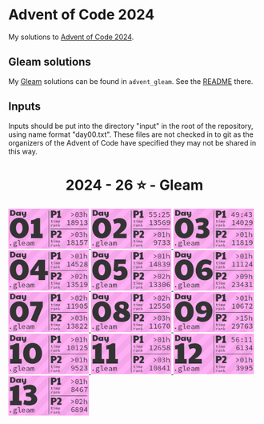 # Advent of Code 2024

My solutions to [Advent of Code 2024](https://adventofcode/2024).

## Gleam solutions
My [Gleam](https://gleam.run) solutions can be found in `advent_gleam`. See the [README](advent_gleam/README.md) there.

## Inputs
Inputs should be put into the directory "input" in the root of the repository, using
name format "day00.txt". These files are not checked in to git as the organizers of
the Advent of Code have specified they may not be shared in this way.

<!-- AOC TILES BEGIN -->
<h1 align="center">
  2024 - 26 ⭐ - Gleam
</h1>
<a href="advent_gleam/src/day01.gleam">
  <img src=".aoc_tiles/tiles/2024/01.png" width="161px">
</a>
<a href="advent_gleam/src/day02.gleam">
  <img src=".aoc_tiles/tiles/2024/02.png" width="161px">
</a>
<a href="advent_gleam/src/day03.gleam">
  <img src=".aoc_tiles/tiles/2024/03.png" width="161px">
</a>
<a href="advent_gleam/src/day04.gleam">
  <img src=".aoc_tiles/tiles/2024/04.png" width="161px">
</a>
<a href="advent_gleam/src/day05.gleam">
  <img src=".aoc_tiles/tiles/2024/05.png" width="161px">
</a>
<a href="advent_gleam/src/day06.gleam">
  <img src=".aoc_tiles/tiles/2024/06.png" width="161px">
</a>
<a href="advent_gleam/src/day07.gleam">
  <img src=".aoc_tiles/tiles/2024/07.png" width="161px">
</a>
<a href="advent_gleam/src/day08.gleam">
  <img src=".aoc_tiles/tiles/2024/08.png" width="161px">
</a>
<a href="advent_gleam/src/day09.gleam">
  <img src=".aoc_tiles/tiles/2024/09.png" width="161px">
</a>
<a href="advent_gleam/src/day10.gleam">
  <img src=".aoc_tiles/tiles/2024/10.png" width="161px">
</a>
<a href="advent_gleam/src/day11.gleam">
  <img src=".aoc_tiles/tiles/2024/11.png" width="161px">
</a>
<a href="advent_gleam/src/day12.gleam">
  <img src=".aoc_tiles/tiles/2024/12.png" width="161px">
</a>
<a href="advent_gleam/src/day13.gleam">
  <img src=".aoc_tiles/tiles/2024/13.png" width="161px">
</a>
<!-- AOC TILES END -->
